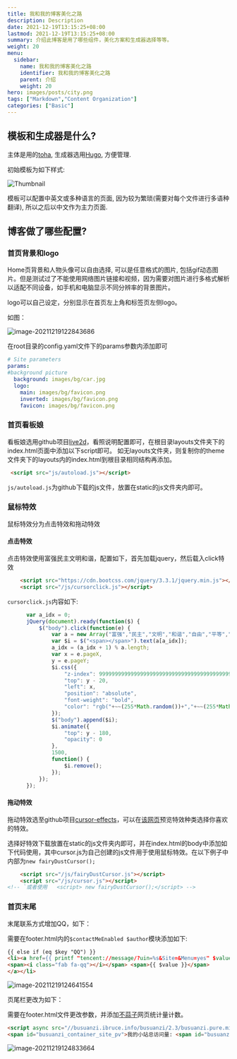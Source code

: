 ```yaml
---
title: 我和我的博客美化之路
description: Description
date: 2021-12-19T13:15:25+08:00
lastmod: 2021-12-19T13:15:25+08:00
summary: 介绍此博客是用了哪些组件，美化方案和生成器选择等等。
weight: 20
menu:
  sidebar:
    name: 我和我的博客美化之路
    identifier: 我和我的博客美化之路
    parent: 介绍
    weight: 20
hero: images/posts/city.png
tags: ["Markdown","Content Organization"]
categories: ["Basic"]
---
```


## 模板和生成器是什么?

主体是用的[toha](https://github.com/hugo-toha/toha), 生成器选用[Hugo](https://gohugo.io/), 方便管理. 

初始模板为如下样式:

![Thumbnail](img_我和我的博客美化之路/screenshot.png)

模板可以配置中英文或多种语言的页面, 因为较为繁琐(需要对每个文件进行多语种翻译),  所以之后以中文作为主力页面.

## 博客做了哪些配置?

### 首页背景和logo

Home页背景和人物头像可以自由选择, 可以是任意格式的图片, 包括gif动态图片。但是测试过了不能使用网络图片链接和视频，因为需要对图片进行多格式解析以适配不同设备，如手机和电脑显示不同分辨率的背景图片。

logo可以自己设定，分别显示在首页左上角和标签页左侧logo。

如图：

![image-20211219122843686](img_我和我的博客美化之路/image-20211219122843686.png)

在root目录的config.yaml文件下的params参数内添加即可

```yaml
# Site parameters
params:
#background picture
  background: images/bg/car.jpg
  logo:
    main: images/bg/favicon.png
    inverted: images/bg/favicon.png
    favicon: images/bg/favicon.png
```

### 首页看板娘

看板娘选用github项目[live2d](https://github.com/stevenjoezhang/live2d-widget)，看照说明配置即可，在根目录layouts文件夹下的index.html页面中添加以下script即可。 如无layouts文件夹，则复制你的theme文件夹下的layouts内的index.html到根目录相同结构再添加。

```html
 <script src="js/autoload.js"></script>
```

`js/autoload.js`为github下载的js文件，放置在static的js文件夹内即可。

### 鼠标特效

鼠标特效分为点击特效和拖动特效

#### 点击特效

点击特效使用富强民主文明和谐，配置如下，首先加载jquery，然后载入click特效

```html
    <script src="https://cdn.bootcss.com/jquery/3.3.1/jquery.min.js"></script>
    <script src="/js/cursorclick.js"></script>
```

`cursorclick.js`内容如下:

```js
      var a_idx = 0;
      jQuery(document).ready(function($) {
          $("body").click(function(e) {
              var a = new Array("富强","民主","文明","和谐","自由","平等","公正","法治","爱国","敬业","诚信","友善");
              var $i = $("<span></span>").text(a[a_idx]);
              a_idx = (a_idx + 1) % a.length;
              var x = e.pageX,
              y = e.pageY;
              $i.css({
                  "z-index": 999999999999999999999999999999999999999999999999999999999999999999999,
                  "top": y - 20,
                  "left": x,
                  "position": "absolute",
                  "font-weight": "bold",
                  "color": "rgb("+~~(255*Math.random())+","+~~(255*Math.random())+","+~~(255*Math.random())+")"
              });
              $("body").append($i);
              $i.animate({
                  "top": y - 180,
                  "opacity": 0
              },
              1500,
              function() {
                  $i.remove();
              });
          });
      });
```

#### 拖动特效

拖动特效选至github项目[cursor-effects](https://github.com/tholman/cursor-effects)，可以在[该网页](https://tholman.com/cursor-effects/)预览特效种类选择你喜欢的特效。

选择好特效下载放置在static的js文件夹内即可，并在index.html的body中添加如下代码使用，其中cursor.js为自己创建的js文件用于使用鼠标特效。在以下例子中内部为`new fairyDustCursor();`

```html
    <script src="/js/fairyDustCursor.js"></script>
    <script src="/js/cursor.js"></script>
<!-- `或者使用   <script> new fairyDustCursor();</script> -->

```

### 首页末尾

末尾联系方式增加QQ，如下：

需要在footer.html内的`$contactMeEnabled $author`模块添加如下:

```html
{{ else if (eq $key "QQ") }}
<li><a href={{ printf "tencent://message/?uin=%s&Site=&Menu=yes" $value }} target="_blank" rel="noopener">
<span><i class="fab fa-qq"></i></span> <span>{{ $value }}</span>
</a></li>
```

![image-20211219124641554](img_我和我的博客美化之路/image-20211219124641554.png)

页尾栏更改为如下：

需要在footer.html文件更改参数，并添加[不蒜子](https://busuanzi.ibruce.info/)网页统计量计数。

```html
<script async src="//busuanzi.ibruce.info/busuanzi/2.3/busuanzi.pure.mini.js"></script>
<span id="busuanzi_container_site_pv">我的小站总访问量: <span id="busuanzi_value_site_pv"></span>次</span>
```

![image-20211219124833664](img_我和我的博客美化之路/image-20211219124833664.png)